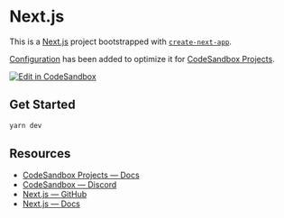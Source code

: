 # Next.js

This is a [Next.js](https://nextjs.org/) project bootstrapped with [`create-next-app`](https://github.com/vercel/next.js/tree/canary/packages/create-next-app).

[Configuration](https://codesandbox.io/docs/projects/learn/setting-up/tasks) has been added to optimize it for [CodeSandbox Projects](https://codesandbox.io/p/dashboard).

[![Edit in CodeSandbox](https://assets.codesandbox.io/github/button-edit-lime.svg)](https://codesandbox.io/p/github/codesandbox/codesandbox-template-next.js)

## Get Started
```bash
yarn dev
```

## Resources

- [CodeSandbox Projects — Docs](https://codesandbox.io/docs/projects)
- [CodeSandbox — Discord](https://discord.gg/Ggarp3pX5H)
- [Next.js — GitHub](https://github.com/vercel/next.js/)
- [Next.js — Docs](https://nextjs.org/docs)
